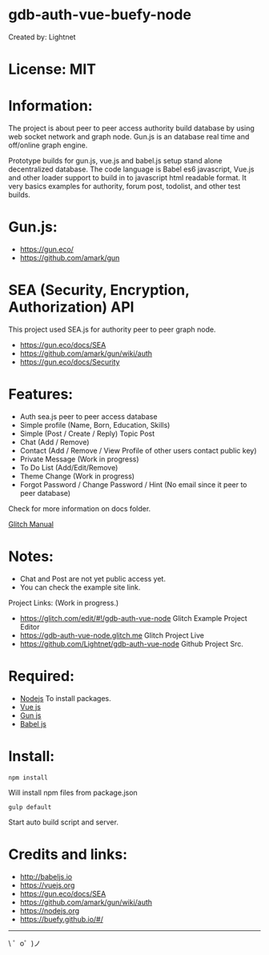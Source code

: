 # gdb-auth-vue-buefy-node

 Created by: Lightnet

# License: MIT

# Information:
 The project is about peer to peer access authority build database by using web socket network and graph node. Gun.js is an database real time and off/online graph engine.

 Prototype builds for gun.js, vue.js and babel.js setup stand alone decentralized database. The code language is Babel es6 javascript, Vue.js and other loader support to build in to javascript html readable format. It very basics examples for authority, forum post, todolist, and other test builds.

# Gun.js:
 * https://gun.eco/
 * https://github.com/amark/gun

# SEA (Security, Encryption, Authorization) API
 This project used SEA.js for authority peer to peer graph node. 

 * https://gun.eco/docs/SEA
 * https://github.com/amark/gun/wiki/auth
 * https://gun.eco/docs/Security

# Features:
 * Auth sea.js peer to peer access database
 * Simple profile (Name, Born, Education, Skills)
 * Simple (Post / Create / Reply) Topic Post
 * Chat (Add / Remove)
 * Contact (Add / Remove / View Profile of other users contact public key)
 * Private Message (Work in progress)
 * To Do List (Add/Edit/Remove)
 * Theme Change (Work in progress)
 * Forgot Password / Change Password / Hint (No email since it peer to peer database)

 Check for more information on docs folder.

 [Glitch Manual](docs/glitch.md)

# Notes:
 * Chat and Post are not yet public access yet.
 * You can check the example site link.

Project Links: (Work in progress.)
 * https://glitch.com/edit/#!/gdb-auth-vue-node Glitch Example Project Editor 
 * https://gdb-auth-vue-node.glitch.me Glitch Project Live
 * https://github.com/Lightnet/gdb-auth-vue-node Github Project Src.

# Required:
 * [Nodejs](https://nodejs.org) To install packages.
 * [Vue js](https://vuejs.org/)
 * [Gun js](https://gun.eco)
 * [Babel js](https://babeljs.io/)

# Install:
```
npm install

```
Will install npm files from package.json

```
gulp default
```
Start auto build script and server.

# Credits and links:
 * http://babeljs.io
 * https://vuejs.org
 * https://gun.eco/docs/SEA
 * https://github.com/amark/gun/wiki/auth
 * https://nodejs.org
 * https://buefy.github.io/#/

-------------------

\ ゜o゜)ノ
